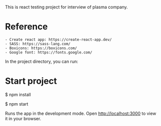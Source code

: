 This is react testing project for interview of plasma company.

# Reference

    - Create react app: https://create-react-app.dev/
    - SASS: https://sass-lang.com/
    - Boxicons: https://boxicons.com/
    - Google font: https://fonts.google.com/

In the project directory, you can run:

# Start project

$ npm install

$ npm start

Runs the app in the development mode.
Open [http://localhost:3000](http://localhost:3000) to view it in your browser.